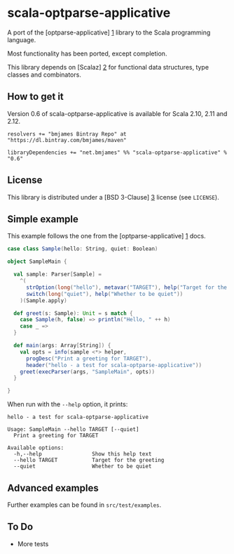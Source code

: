 scala-optparse-applicative
==========================

A port of the [optparse-applicative] [1] library to the Scala programming language.

Most functionality has been ported, except completion.

This library depends on [Scalaz] [2] for functional data structures, type classes and combinators.

How to get it
-------------

Version 0.6 of scala-optparse-applicative is available for Scala 2.10, 2.11 and 2.12.

    resolvers += "bmjames Bintray Repo" at "https://dl.bintray.com/bmjames/maven"

    libraryDependencies += "net.bmjames" %% "scala-optparse-applicative" % "0.6"

License
-------
This library is distributed under a [BSD 3-Clause] [3] license (see `LICENSE`).

Simple example
--------------

This example follows the one from the [optparse-applicative] [1] docs.

```scala
case class Sample(hello: String, quiet: Boolean)

object SampleMain {

  val sample: Parser[Sample] =
    ^(
      strOption(long("hello"), metavar("TARGET"), help("Target for the greeting")),
      switch(long("quiet"), help("Whether to be quiet"))
    )(Sample.apply)

  def greet(s: Sample): Unit = s match {
    case Sample(h, false) => println("Hello, " ++ h)
    case _ =>
  }

  def main(args: Array[String]) {
    val opts = info(sample <*> helper,
      progDesc("Print a greeting for TARGET"),
      header("hello - a test for scala-optparse-applicative"))
    greet(execParser(args, "SampleMain", opts))
  }

}
```

When run with the `--help` option, it prints:

    hello - a test for scala-optparse-applicative
    
    Usage: SampleMain --hello TARGET [--quiet]
      Print a greeting for TARGET
    
    Available options:
      -h,--help                Show this help text
      --hello TARGET           Target for the greeting
      --quiet                  Whether to be quiet


Advanced examples
-----------------

Further examples can be found in `src/test/examples`.

To Do
-----

  * More tests

[1]: https://hackage.haskell.org/package/optparse-applicative
[2]: https://github.com/scalaz/scalaz
[3]: http://opensource.org/licenses/BSD-3-Clause
